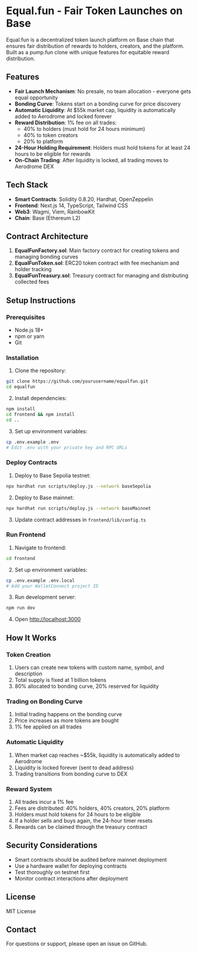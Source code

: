 # Equal.fun - Fair Token Launches on Base

Equal.fun is a decentralized token launch platform on Base chain that ensures fair distribution of rewards to holders, creators, and the platform. Built as a pump.fun clone with unique features for equitable reward distribution.

## Features

- **Fair Launch Mechanism**: No presale, no team allocation - everyone gets equal opportunity
- **Bonding Curve**: Tokens start on a bonding curve for price discovery
- **Automatic Liquidity**: At $55k market cap, liquidity is automatically added to Aerodrome and locked forever
- **Reward Distribution**: 1% fee on all trades:
  - 40% to holders (must hold for 24 hours minimum)
  - 40% to token creators
  - 20% to platform
- **24-Hour Holding Requirement**: Holders must hold tokens for at least 24 hours to be eligible for rewards
- **On-Chain Trading**: After liquidity is locked, all trading moves to Aerodrome DEX

## Tech Stack

- **Smart Contracts**: Solidity 0.8.20, Hardhat, OpenZeppelin
- **Frontend**: Next.js 14, TypeScript, Tailwind CSS
- **Web3**: Wagmi, Viem, RainbowKit
- **Chain**: Base (Ethereum L2)

## Contract Architecture

1. **EqualFunFactory.sol**: Main factory contract for creating tokens and managing bonding curves
2. **EqualFunToken.sol**: ERC20 token contract with fee mechanism and holder tracking
3. **EqualFunTreasury.sol**: Treasury contract for managing and distributing collected fees

## Setup Instructions

### Prerequisites

- Node.js 18+
- npm or yarn
- Git

### Installation

1. Clone the repository:
```bash
git clone https://github.com/yourusername/equalfun.git
cd equalfun
```

2. Install dependencies:
```bash
npm install
cd frontend && npm install
cd ..
```

3. Set up environment variables:
```bash
cp .env.example .env
# Edit .env with your private key and RPC URLs
```

### Deploy Contracts

1. Deploy to Base Sepolia testnet:
```bash
npx hardhat run scripts/deploy.js --network baseSepolia
```

2. Deploy to Base mainnet:
```bash
npx hardhat run scripts/deploy.js --network baseMainnet
```

3. Update contract addresses in `frontend/lib/config.ts`

### Run Frontend

1. Navigate to frontend:
```bash
cd frontend
```

2. Set up environment variables:
```bash
cp .env.example .env.local
# Add your WalletConnect project ID
```

3. Run development server:
```bash
npm run dev
```

4. Open [http://localhost:3000](http://localhost:3000)

## How It Works

### Token Creation
1. Users can create new tokens with custom name, symbol, and description
2. Total supply is fixed at 1 billion tokens
3. 80% allocated to bonding curve, 20% reserved for liquidity

### Trading on Bonding Curve
1. Initial trading happens on the bonding curve
2. Price increases as more tokens are bought
3. 1% fee applied on all trades

### Automatic Liquidity
1. When market cap reaches ~$55k, liquidity is automatically added to Aerodrome
2. Liquidity is locked forever (sent to dead address)
3. Trading transitions from bonding curve to DEX

### Reward System
1. All trades incur a 1% fee
2. Fees are distributed: 40% holders, 40% creators, 20% platform
3. Holders must hold tokens for 24 hours to be eligible
4. If a holder sells and buys again, the 24-hour timer resets
5. Rewards can be claimed through the treasury contract

## Security Considerations

- Smart contracts should be audited before mainnet deployment
- Use a hardware wallet for deploying contracts
- Test thoroughly on testnet first
- Monitor contract interactions after deployment

## License

MIT License

## Contact

For questions or support, please open an issue on GitHub.